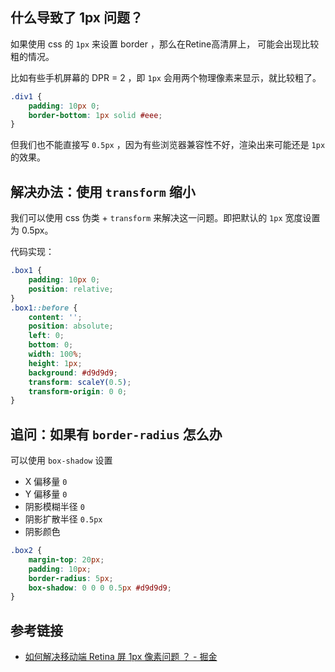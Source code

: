 

## 什么导致了 1px 问题？

如果使用 css 的 `1px` 来设置 border ，那么在Retine高清屏上， 可能会出现比较粗的情况。<br>

比如有些手机屏幕的 DPR = 2 ，即 `1px` 会用两个物理像素来显示，就比较粗了。

```css
.div1 {
  	padding: 10px 0;
    border-bottom: 1px solid #eee;
}
```

但我们也不能直接写 `0.5px` ，因为有些浏览器兼容性不好，渲染出来可能还是 `1px` 的效果。

## 解决办法：使用 `transform` 缩小

我们可以使用 css 伪类 + `transform` 来解决这一问题。即把默认的 `1px` 宽度设置为 0.5px。

代码实现：

```css
.box1 {
    padding: 10px 0;
    position: relative;
}
.box1::before {
    content: '';
    position: absolute;
    left: 0;
    bottom: 0;
    width: 100%;
    height: 1px;
    background: #d9d9d9;
    transform: scaleY(0.5);
    transform-origin: 0 0;
}
```

## 追问：如果有 `border-radius` 怎么办

可以使用 `box-shadow` 设置

- X 偏移量 `0`
- Y 偏移量 `0`
- 阴影模糊半径 `0`
- 阴影扩散半径 `0.5px`
- 阴影颜色

```css
.box2 {
    margin-top: 20px;
    padding: 10px;
    border-radius: 5px;
    box-shadow: 0 0 0 0.5px #d9d9d9;
}
```



## 参考链接

- [如何解决移动端 Retina 屏 1px 像素问题 ？ - 掘金](https://juejin.cn/post/6994196887402184734#heading-6)